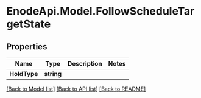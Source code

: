 # EnodeApi.Model.FollowScheduleTargetState

## Properties

Name | Type | Description | Notes
------------ | ------------- | ------------- | -------------
**HoldType** | **string** |  | 

[[Back to Model list]](../README.md#documentation-for-models) [[Back to API list]](../README.md#documentation-for-api-endpoints) [[Back to README]](../README.md)


